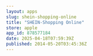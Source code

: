 ```yaml
---
layout: apps
slug: shein-shopping-online
title: "SHEIN-Shopping Online"
store: apple
app_id: 878577184
date: 2025-04-18T07:59:39Z
published: 2014-05-20T03:45:36Z
---
```


